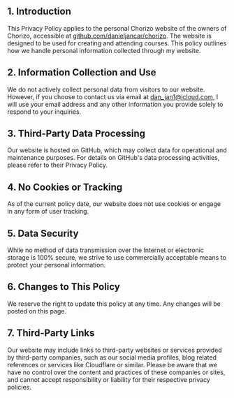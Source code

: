 ## 1. Introduction

This Privacy Policy applies to the personal Chorizo website of the owners of Chorizo, accessible at [github.com/danieljancar/chorizo](https://github.com/danieljancar/chorizo). The website is designed to be used for creating and attending courses. This policy outlines how we handle personal information collected through my website.

## 2. Information Collection and Use

We do not actively collect personal data from visitors to our website. However, if you choose to contact us via email at dan_jan1@icloud.com, I will use your email address and any other information you provide solely to respond to your inquiries.

## 3. Third-Party Data Processing

Our website is hosted on GitHub, which may collect data for operational and maintenance purposes. For details on GitHub's data processing activities, please refer to their Privacy Policy.

## 4. No Cookies or Tracking

As of the current policy date, our website does not use cookies or engage in any form of user tracking.

## 5. Data Security

While no method of data transmission over the Internet or electronic storage is 100% secure, we strive to use commercially acceptable means to protect your personal information.

## 6. Changes to This Policy

We reserve the right to update this policy at any time. Any changes will be posted on this page.

## 7. Third-Party Links

Our website may include links to third-party websites or services provided by third-party companies, such as our social media profiles, blog related references or services like Cloudflare or similar. Please be aware that we have no control over the content and practices of these companies or sites, and cannot accept responsibility or liability for their respective privacy policies.
